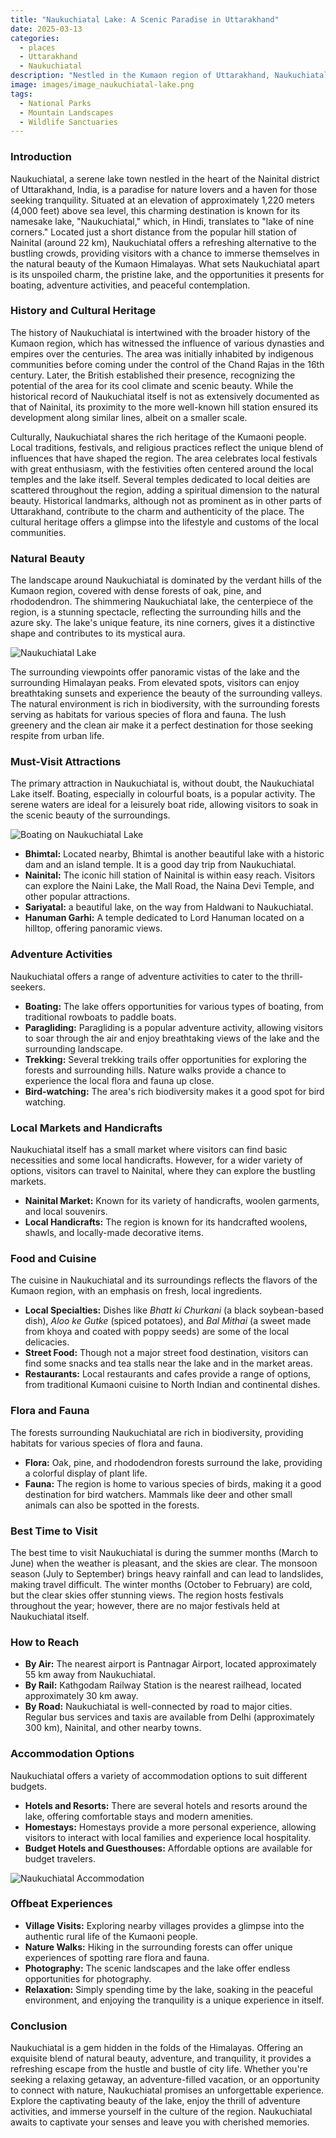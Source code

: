 ```yaml
---
title: "Naukuchiatal Lake: A Scenic Paradise in Uttarakhand"
date: 2025-03-13
categories:
  - places
  - Uttarakhand
  - Naukuchiatal
description: "Nestled in the Kumaon region of Uttarakhand, Naukuchiatal Lake is a pristine mountain lake surrounded by snow-capped peaks. It offers breathtaking views and is a popular destination for trekkers and nature enthusiasts. The lake is part of the Nanda Devi Biosphere Reserve and is known for its serene beauty and vibrant alpine meadows."
image: images/image_naukuchiatal-lake.png
tags: 
  - National Parks
  - Mountain Landscapes
  - Wildlife Sanctuaries
---
```



### **Introduction**

Naukuchiatal, a serene lake town nestled in the heart of the Nainital district of Uttarakhand, India, is a paradise for nature lovers and a haven for those seeking tranquility. Situated at an elevation of approximately 1,220 meters (4,000 feet) above sea level, this charming destination is known for its namesake lake, "Naukuchiatal," which, in Hindi, translates to "lake of nine corners." Located just a short distance from the popular hill station of Nainital (around 22 km), Naukuchiatal offers a refreshing alternative to the bustling crowds, providing visitors with a chance to immerse themselves in the natural beauty of the Kumaon Himalayas. What sets Naukuchiatal apart is its unspoiled charm, the pristine lake, and the opportunities it presents for boating, adventure activities, and peaceful contemplation.

### **History and Cultural Heritage**

The history of Naukuchiatal is intertwined with the broader history of the Kumaon region, which has witnessed the influence of various dynasties and empires over the centuries. The area was initially inhabited by indigenous communities before coming under the control of the Chand Rajas in the 16th century. Later, the British established their presence, recognizing the potential of the area for its cool climate and scenic beauty. While the historical record of Naukuchiatal itself is not as extensively documented as that of Nainital, its proximity to the more well-known hill station ensured its development along similar lines, albeit on a smaller scale.

Culturally, Naukuchiatal shares the rich heritage of the Kumaoni people. Local traditions, festivals, and religious practices reflect the unique blend of influences that have shaped the region. The area celebrates local festivals with great enthusiasm, with the festivities often centered around the local temples and the lake itself. Several temples dedicated to local deities are scattered throughout the region, adding a spiritual dimension to the natural beauty. Historical landmarks, although not as prominent as in other parts of Uttarakhand, contribute to the charm and authenticity of the place. The cultural heritage offers a glimpse into the lifestyle and customs of the local communities.

### **Natural Beauty**

The landscape around Naukuchiatal is dominated by the verdant hills of the Kumaon region, covered with dense forests of oak, pine, and rhododendron. The shimmering Naukuchiatal lake, the centerpiece of the region, is a stunning spectacle, reflecting the surrounding hills and the azure sky. The lake's unique feature, its nine corners, gives it a distinctive shape and contributes to its mystical aura.

<img src="placeholder_image_naukuchiatal_lake.jpg" alt="Naukuchiatal Lake">

The surrounding viewpoints offer panoramic vistas of the lake and the surrounding Himalayan peaks. From elevated spots, visitors can enjoy breathtaking sunsets and experience the beauty of the surrounding valleys. The natural environment is rich in biodiversity, with the surrounding forests serving as habitats for various species of flora and fauna. The lush greenery and the clean air make it a perfect destination for those seeking respite from urban life.

### **Must-Visit Attractions**

The primary attraction in Naukuchiatal is, without doubt, the Naukuchiatal Lake itself. Boating, especially in colourful boats, is a popular activity. The serene waters are ideal for a leisurely boat ride, allowing visitors to soak in the scenic beauty of the surroundings.

<img src="placeholder_image_boating_naukuchiatal.jpg" alt="Boating on Naukuchiatal Lake">

*   **Bhimtal:** Located nearby, Bhimtal is another beautiful lake with a historic dam and an island temple. It is a good day trip from Naukuchiatal.
*   **Nainital:** The iconic hill station of Nainital is within easy reach. Visitors can explore the Naini Lake, the Mall Road, the Naina Devi Temple, and other popular attractions.
*   **Sariyatal:** a beautiful lake, on the way from Haldwani to Naukuchiatal.
*   **Hanuman Garhi:** A temple dedicated to Lord Hanuman located on a hilltop, offering panoramic views.

### **Adventure Activities**

Naukuchiatal offers a range of adventure activities to cater to the thrill-seekers.

*   **Boating:** The lake offers opportunities for various types of boating, from traditional rowboats to paddle boats.
*   **Paragliding:** Paragliding is a popular adventure activity, allowing visitors to soar through the air and enjoy breathtaking views of the lake and the surrounding landscape.
*   **Trekking:** Several trekking trails offer opportunities for exploring the forests and surrounding hills. Nature walks provide a chance to experience the local flora and fauna up close.
*   **Bird-watching:** The area's rich biodiversity makes it a good spot for bird watching.

### **Local Markets and Handicrafts**

Naukuchiatal itself has a small market where visitors can find basic necessities and some local handicrafts. However, for a wider variety of options, visitors can travel to Nainital, where they can explore the bustling markets.

*   **Nainital Market:** Known for its variety of handicrafts, woolen garments, and local souvenirs.
*   **Local Handicrafts:** The region is known for its handcrafted woolens, shawls, and locally-made decorative items.

### **Food and Cuisine**

The cuisine in Naukuchiatal and its surroundings reflects the flavors of the Kumaon region, with an emphasis on fresh, local ingredients.

*   **Local Specialties:** Dishes like *Bhatt ki Churkani* (a black soybean-based dish), *Aloo ke Gutke* (spiced potatoes), and *Bal Mithai* (a sweet made from khoya and coated with poppy seeds) are some of the local delicacies.
*   **Street Food:** Though not a major street food destination, visitors can find some snacks and tea stalls near the lake and in the market areas.
*   **Restaurants:** Local restaurants and cafes provide a range of options, from traditional Kumaoni cuisine to North Indian and continental dishes.

### **Flora and Fauna**

The forests surrounding Naukuchiatal are rich in biodiversity, providing habitats for various species of flora and fauna.

*   **Flora:** Oak, pine, and rhododendron forests surround the lake, providing a colorful display of plant life.
*   **Fauna:** The region is home to various species of birds, making it a good destination for bird watchers. Mammals like deer and other small animals can also be spotted in the forests.

### **Best Time to Visit**

The best time to visit Naukuchiatal is during the summer months (March to June) when the weather is pleasant, and the skies are clear. The monsoon season (July to September) brings heavy rainfall and can lead to landslides, making travel difficult. The winter months (October to February) are cold, but the clear skies offer stunning views. The region hosts festivals throughout the year; however, there are no major festivals held at Naukuchiatal itself.

### **How to Reach**

*   **By Air:** The nearest airport is Pantnagar Airport, located approximately 55 km away from Naukuchiatal.
*   **By Rail:** Kathgodam Railway Station is the nearest railhead, located approximately 30 km away.
*   **By Road:** Naukuchiatal is well-connected by road to major cities. Regular bus services and taxis are available from Delhi (approximately 300 km), Nainital, and other nearby towns.

### **Accommodation Options**

Naukuchiatal offers a variety of accommodation options to suit different budgets.

*   **Hotels and Resorts:** There are several hotels and resorts around the lake, offering comfortable stays and modern amenities.
*   **Homestays:** Homestays provide a more personal experience, allowing visitors to interact with local families and experience local hospitality.
*   **Budget Hotels and Guesthouses:** Affordable options are available for budget travelers.

<img src="placeholder_image_naukuchiatal_accommodation.jpg" alt="Naukuchiatal Accommodation">

### **Offbeat Experiences**

*   **Village Visits:** Exploring nearby villages provides a glimpse into the authentic rural life of the Kumaoni people.
*   **Nature Walks:** Hiking in the surrounding forests can offer unique experiences of spotting rare flora and fauna.
*   **Photography:** The scenic landscapes and the lake offer endless opportunities for photography.
*   **Relaxation:** Simply spending time by the lake, soaking in the peaceful environment, and enjoying the tranquility is a unique experience in itself.

### **Conclusion**

Naukuchiatal is a gem hidden in the folds of the Himalayas. Offering an exquisite blend of natural beauty, adventure, and tranquility, it provides a refreshing escape from the hustle and bustle of city life. Whether you're seeking a relaxing getaway, an adventure-filled vacation, or an opportunity to connect with nature, Naukuchiatal promises an unforgettable experience. Explore the captivating beauty of the lake, enjoy the thrill of adventure activities, and immerse yourself in the culture of the region. Naukuchiatal awaits to captivate your senses and leave you with cherished memories.


